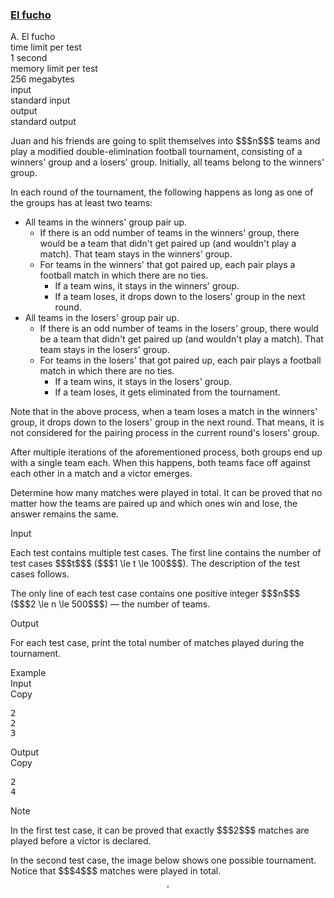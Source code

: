 <h3><a href="https://codeforces.com/contest/2155/problem/A" target="_blank" rel="noopener noreferrer">El fucho</a></h3>

<div class="header"><div class="title">A. El fucho</div><div class="time-limit"><div class="property-title">time limit per test</div>1 second</div><div class="memory-limit"><div class="property-title">memory limit per test</div>256 megabytes</div><div class="input-file input-standard"><div class="property-title">input</div>standard input</div><div class="output-file output-standard"><div class="property-title">output</div>standard output</div></div><div><p>Juan and his friends are going to split themselves into $$$n$$$ teams and play a modified double-elimination football tournament, consisting of a <span class="tex-font-style-it">winners'</span> group and a <span class="tex-font-style-it">losers'</span> group. Initially, all teams belong to the winners' group.</p><p>In each round of the tournament, the following happens as long as one of the groups has <span class="tex-font-style-bf">at least two</span> teams: </p><ul> <li> All teams in the winners' group pair up. <ul> <li> If there is an odd number of teams in the winners' group, there would be a team that didn't get paired up (and wouldn't play a match). That team stays in the winners' group. </li><li> For teams in the winners' that got paired up, each pair plays a football match in which there are <span class="tex-font-style-bf">no ties</span>. <ul> <li> If a team wins, it stays in the winners' group. </li><li> If a team loses, it drops down to the losers' group in the <span class="tex-font-style-bf">next round</span>. </li></ul> </li></ul></li><li> All teams in the losers' group pair up. <ul> <li> If there is an odd number of teams in the losers' group, there would be a team that didn't get paired up (and wouldn't play a match). That team stays in the losers' group. </li><li> For teams in the losers' that got paired up, each pair plays a football match in which there are <span class="tex-font-style-bf">no ties</span>. <ul> <li> If a team wins, it stays in the losers' group. </li><li> If a team loses, it gets eliminated from the tournament. </li></ul> </li></ul></li></ul><p>Note that in the above process, when a team loses a match in the winners' group, it drops down to the losers' group in the next round. That means, it is not considered for the pairing process in the current round's losers' group.</p><p>After multiple iterations of the aforementioned process, both groups end up with a single team each. When this happens, both teams face off against each other in a match and a victor emerges.</p><p>Determine how many matches were played in total. It can be proved that no matter how the teams are paired up and which ones win and lose, the answer remains the same. </p></div><div class="input-specification"><div class="section-title">Input</div><p>Each test contains multiple test cases. The first line contains the number of test cases $$$t$$$ ($$$1 \le t \le 100$$$). The description of the test cases follows. </p><p>The only line of each test case contains one positive integer $$$n$$$ ($$$2 \le n \le 500$$$) — the number of teams.</p></div><div class="output-specification"><div class="section-title">Output</div><p>For each test case, print the total number of matches played during the tournament. </p></div><div class="sample-tests"><div class="section-title">Example</div><div class="sample-test"><div class="input"><div class="title">Input<div title="Copy" data-clipboard-target="#id004226299590875783" id="id005726357331622358" class="input-output-copier">Copy</div></div><pre id="id004226299590875783"><div class="test-example-line test-example-line-even test-example-line-0">2</div><div class="test-example-line test-example-line-odd test-example-line-1">2</div><div class="test-example-line test-example-line-even test-example-line-2">3</div></pre></div><div class="output"><div class="title">Output<div title="Copy" data-clipboard-target="#id001482448407225243" id="id0034366391625575443" class="input-output-copier">Copy</div></div><pre id="id001482448407225243"><div class="test-example-line test-example-line-odd test-example-line-1">2</div><div class="test-example-line test-example-line-even test-example-line-2">4</div></pre></div></div></div><div class="note"><div class="section-title">Note</div><p>In the first test case, it can be proved that exactly $$$2$$$ matches are played before a victor is declared. </p><p>In the second test case, the image below shows one possible tournament. Notice that $$$4$$$ matches were played in total. </p><center> <img class="tex-graphics" src="https://espresso.codeforces.com/07a3b9a6fa0926a3df06e4a20f9f88394322b577.png" style="zoom: 30.0%;max-width: 100.0%;max-height: 100.0%;"> </center></div>